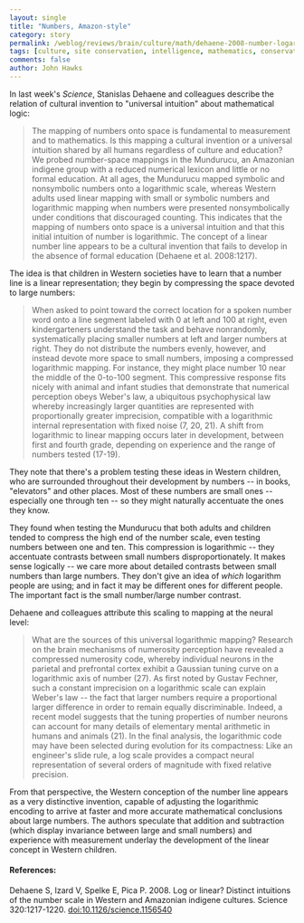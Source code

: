 ```yaml
---
layout: single 
title: "Numbers, Amazon-style" 
category: story
permalink: /weblog/reviews/brain/culture/math/dehaene-2008-number-logarithmic-space.html
tags: [culture, site conservation, intelligence, mathematics, conservation] 
comments: false 
author: John Hawks 
---
```


In last week's <i>Science</i>, Stanislas Dehaene and colleagues describe the relation of cultural invention to "universal intuition" about mathematical logic: 

<blockquote>The mapping of numbers onto space is fundamental to measurement and to mathematics. Is this mapping a cultural invention or a universal intuition shared by all humans regardless of culture and education? We probed number-space mappings in the Mundurucu, an Amazonian indigene group with a reduced numerical lexicon and little or no formal education. At all ages, the Mundurucu mapped symbolic and nonsymbolic numbers onto a logarithmic scale, whereas Western adults used linear mapping with small or symbolic numbers and logarithmic mapping when numbers were presented nonsymbolically under conditions that discouraged counting. This indicates that the mapping of numbers onto space is a universal intuition and that this initial intuition of number is logarithmic. The concept of a linear number line appears to be a cultural invention that fails to develop in the absence of formal education (Dehaene et al. 2008:1217).</blockquote>

The idea is that children in Western societies have to learn that a number line is a linear representation; they begin by compressing the space devoted to large numbers: 

<blockquote>When asked to point toward the correct location for a spoken number word onto a line segment labeled with 0 at left and 100 at right, even kindergarteners understand the task and behave nonrandomly, systematically placing smaller numbers at left and larger numbers at right. They do not distribute the numbers evenly, however, and instead devote more space to small numbers, imposing a compressed logarithmic mapping. For instance, they might place number 10 near the middle of the 0-to-100 segment. This compressive response fits nicely with animal and infant studies that demonstrate that numerical perception obeys Weber's law, a ubiquitous psychophysical law whereby increasingly larger quantities are represented with proportionally greater imprecision, compatible with a logarithmic internal representation with fixed noise (7, 20, 21). A shift from logarithmic to linear mapping occurs later in development, between first and fourth grade, depending on experience and the range of numbers tested (17-19).</blockquote>

They note that there's a problem testing these ideas in Western children, who are surrounded throughout their development by numbers -- in books, "elevators" and other places. Most of these numbers are small ones -- especially one through ten -- so they might naturally accentuate the ones they know. 

They found when testing the Mundurucu that both adults and children tended to compress the high end of the number scale, even testing numbers between one and ten. This compression is logarithmic -- they accentuate contrasts between small numbers disproportionately. It makes sense logically -- we care more about detailed contrasts between small numbers than large numbers. They don't give an idea of <i>which</i> logarithm people are using; and in fact it may be different ones for different people. The important fact is the small number/large number contrast. 

Dehaene and colleagues attribute this scaling to mapping at the neural level: 

<blockquote>What are the sources of this universal logarithmic mapping? Research on the brain mechanisms of numerosity perception have revealed a compressed numerosity code, whereby individual neurons in the parietal and prefrontal cortex exhibit a Gaussian tuning curve on a logarithmic axis of number (27). As first noted by Gustav Fechner, such a constant imprecision on a logarithmic scale can explain Weber's law -- the fact that larger numbers require a proportional larger difference in order to remain equally discriminable. Indeed, a recent model suggests that the tuning properties of number neurons can account for many details of elementary mental arithmetic in humans and animals (21). In the final analysis, the logarithmic code may have been selected during evolution for its compactness: Like an engineer's slide rule, a log scale provides a compact neural representation of several orders of magnitude with fixed relative precision.</blockquote>

From that perspective, the Western conception of the number line appears as a very distinctive invention, capable of adjusting the logarithmic encoding to arrive at faster and more accurate mathematical conclusions about large numbers. The authors speculate that addition and subtraction (which display invariance between large and small numbers) and experience with measurement underlay the development of the linear concept in Western children. 




<h4>References:</h4>

<p class="cite">Dehaene S, Izard V, Spelke E, Pica P. 2008. Log or linear? Distinct intuitions of the number scale in Western and Amazonian indigene cultures. Science 320:1217-1220. <a href="http://dx.doi.org/10.1126/science.1156540">doi:10.1126/science.1156540</a></p>



